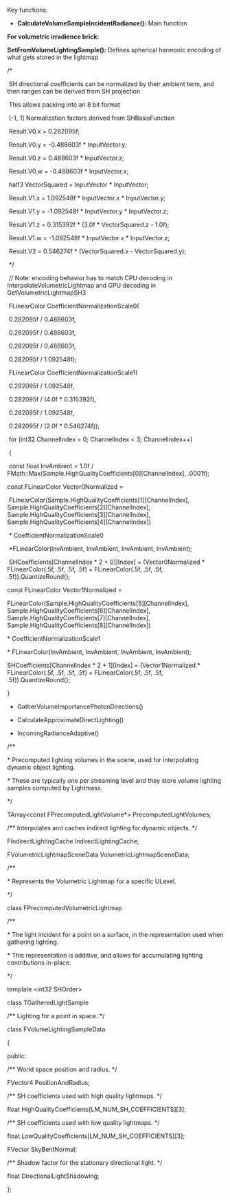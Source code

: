 Key functions:

- **CalculateVolumeSampleIncidentRadiance():** Main function

**For volumetric irradience brick:**

**SetFromVolumeLightingSample():** Defines spherical harmonic encoding of what gets stored in the lightmap

/\*

​ SH directional coefficients can be normalized by their ambient term, and then ranges can be derived from SH projection

​ This allows packing into an 8 bit format

​ \[-1, 1] Normalization factors derived from SHBasisFunction

​ Result.V0.x = 0.282095f;

​ Result.V0.y = -0.488603f \* InputVector.y;

​ Result.V0.z = 0.488603f \* InputVector.z;

​ Result.V0.w = -0.488603f \* InputVector.x;

​ half3 VectorSquared = InputVector \* InputVector;

​ Result.V1.x = 1.092548f \* InputVector.x \* InputVector.y;

​ Result.V1.y = -1.092548f \* InputVector.y \* InputVector.z;

​ Result.V1.z = 0.315392f \* (3.0f \* VectorSquared.z - 1.0f);

​ Result.V1.w = -1.092548f \* InputVector.x \* InputVector.z;

​ Result.V2 = 0.546274f \* (VectorSquared.x - VectorSquared.y);

​ \*/

​ // Note: encoding behavior has to match CPU decoding in InterpolateVolumetricLightmap and GPU decoding in GetVolumetricLightmapSH3

​ FLinearColor CoefficientNormalizationScale0(

​ 0.282095f / 0.488603f,

​ 0.282095f / 0.488603f,

​ 0.282095f / 0.488603f,

​ 0.282095f / 1.092548f);

​ FLinearColor CoefficientNormalizationScale1(

​ 0.282095f / 1.092548f,

​ 0.282095f / (4.0f \* 0.315392f),

​ 0.282095f / 1.092548f,

​ 0.282095f / (2.0f \* 0.546274f));

​ for (int32 ChannelIndex = 0; ChannelIndex &lt; 3; ChannelIndex++)

​ {

​ const float InvAmbient = 1.0f / FMath::Max(Sample.HighQualityCoefficients\[0]\[ChannelIndex], .0001f);

const FLinearColor Vector0Normalized =

​ FLinearColor(Sample.HighQualityCoefficients\[1]\[ChannelIndex], Sample.HighQualityCoefficients\[2]\[ChannelIndex], Sample.HighQualityCoefficients\[3]\[ChannelIndex], Sample.HighQualityCoefficients\[4]\[ChannelIndex])

​ \* CoefficientNormalizationScale0

​ \*FLinearColor(InvAmbient, InvAmbient, InvAmbient, InvAmbient);

​ SHCoefficients\[ChannelIndex \* 2 + 0]\[Index] = (Vector0Normalized \* FLinearColor(.5f, .5f, .5f, .5f) + FLinearColor(.5f, .5f, .5f, .5f)).QuantizeRound();

const FLinearColor Vector1Normalized =

FLinearColor(Sample.HighQualityCoefficients\[5]\[ChannelIndex], Sample.HighQualityCoefficients\[6]\[ChannelIndex], Sample.HighQualityCoefficients\[7]\[ChannelIndex], Sample.HighQualityCoefficients\[8]\[ChannelIndex])

\* CoefficientNormalizationScale1

\* FLinearColor(InvAmbient, InvAmbient, InvAmbient, InvAmbient);

SHCoefficients\[ChannelIndex \* 2 + 1]\[Index] = (Vector1Normalized \* FLinearColor(.5f, .5f, .5f, .5f) + FLinearColor(.5f, .5f, .5f, .5f)).QuantizeRound();

}

- GatherVolumeImportancePhotonDirections()

- CalculateApproximateDirectLighting()

- IncomingRadianceAdaptive()

/\*\*

\* Precomputed lighting volumes in the scene, used for interpolating dynamic object lighting.

\* These are typically one per streaming level and they store volume lighting samples computed by Lightmass.

\*/

TArray&lt;const FPrecomputedLightVolume\*> PrecomputedLightVolumes;

/\*\* Interpolates and caches indirect lighting for dynamic objects. \*/

FIndirectLightingCache IndirectLightingCache;

FVolumetricLightmapSceneData VolumetricLightmapSceneData;

/\*\*

\* Represents the Volumetric Lightmap for a specific ULevel.

\*/

class FPrecomputedVolumetricLightmap

/\*\*

\* The light incident for a point on a surface, in the representation used when gathering lighting.

\* This representation is additive, and allows for accumulating lighting contributions in-place.

\*/

template &lt;int32 SHOrder>

class TGatheredLightSample

/\*\* Lighting for a point in space. \*/

class FVolumeLightingSampleData

{

public:

/\*\* World space position and radius. \*/

FVector4 PositionAndRadius;

/\*\* SH coefficients used with high quality lightmaps. \*/

float HighQualityCoefficients\[LM_NUM_SH_COEFFICIENTS]\[3];

/\*\* SH coefficients used with low quality lightmaps. \*/

float LowQualityCoefficients\[LM_NUM_SH_COEFFICIENTS]\[3];

FVector SkyBentNormal;

/\*\* Shadow factor for the stationary directional light. \*/

float DirectionalLightShadowing;

};
